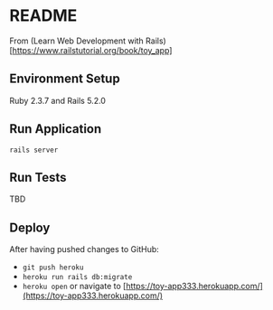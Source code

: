 # README

From (Learn Web Development with Rails)[https://www.railstutorial.org/book/toy_app]

## Environment Setup

Ruby 2.3.7 and Rails 5.2.0

## Run Application

```rails server```

## Run Tests

TBD

## Deploy

After having pushed changes to GitHub:
* ```git push heroku```
* ```heroku run rails db:migrate```
* ```heroku open``` or navigate to [https://toy-app333.herokuapp.com/](https://toy-app333.herokuapp.com/)
